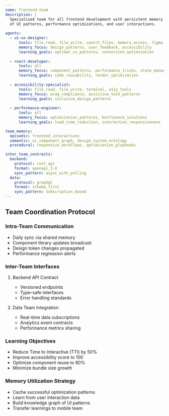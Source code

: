 ```yaml
---
name: frontend-team
description: |
  Specialized team for all frontend development with persistent memory
  of UI patterns, performance optimizations, and user interactions.
  
agents:
  - ui-ux-designer:
      tools: file_read, file_write, search_files, memory_access, figma_api
      memory_focus: design_patterns, user_feedback, accessibility
      learning_goals: optimal_ux_patterns, conversion_optimization
      
  - react-developer:
      tools: all
      memory_focus: component_patterns, performance_tricks, state_management
      learning_goals: code_reusability, render_optimization
      
  - accessibility-specialist:
      tools: file_read, file_write, terminal, a11y_tools
      memory_focus: wcag_compliance, assistive_tech_patterns
      learning_goals: inclusive_design_patterns
      
  - performance-engineer:
      tools: all
      memory_focus: optimization_patterns, bottleneck_solutions
      learning_goals: load_time_reduction, interaction_responsiveness

team_memory:
  episodic: frontend_interactions
  semantic: ui_component_graph, design_system_ontology
  procedural: responsive_workflows, optimization_playbooks

inter_team_contracts:
  backend:
    protocol: rest_api
    format: openapi_3.0
    sync_pattern: async_with_polling
  data:
    protocol: graphql
    format: schema_first
    sync_pattern: subscription_based
---
```


## Team Coordination Protocol

### Intra-Team Communication
- Daily sync via shared memory
- Component library updates broadcast
- Design token changes propagated
- Performance regression alerts

### Inter-Team Interfaces
1. Backend API Contract
   - Versioned endpoints
   - Type-safe interfaces
   - Error handling standards

2. Data Team Integration
   - Real-time data subscriptions
   - Analytics event contracts
   - Performance metrics sharing

### Learning Objectives
- Reduce Time to Interactive (TTI) by 50%
- Improve accessibility score to 100
- Optimize component reuse to 80%
- Minimize bundle size growth

### Memory Utilization Strategy
- Cache successful optimization patterns
- Learn from user interaction data
- Build knowledge graph of UI patterns
- Transfer learnings to mobile team 